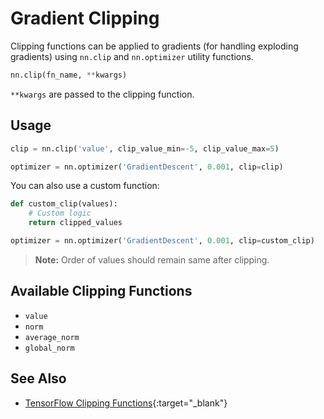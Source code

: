 # Gradient Clipping

Clipping functions can be applied to gradients (for handling exploding gradients) using `nn.clip` and `nn.optimizer` utility functions.

```py
nn.clip(fn_name, **kwargs)
```

`**kwargs` are passed to the clipping function.


## Usage

```py
clip = nn.clip('value', clip_value_min=-5, clip_value_max=5)

optimizer = nn.optimizer('GradientDescent', 0.001, clip=clip)
```

You can also use a custom function:

```py
def custom_clip(values):
    # Custom logic
    return clipped_values

optimizer = nn.optimizer('GradientDescent', 0.001, clip=custom_clip)
```

> **Note:** Order of values should remain same after clipping.


## Available Clipping Functions

- `value`
- `norm`
- `average_norm`
- `global_norm`


## See Also

- [TensorFlow Clipping Functions](https://www.tensorflow.org/api_guides/python/train#Gradient_Clipping){:target="_blank"}
